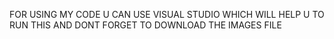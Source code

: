 FOR USING MY CODE U CAN USE VISUAL STUDIO 
WHICH WILL HELP U TO RUN THIS 
AND DONT FORGET TO DOWNLOAD THE IMAGES FILE
